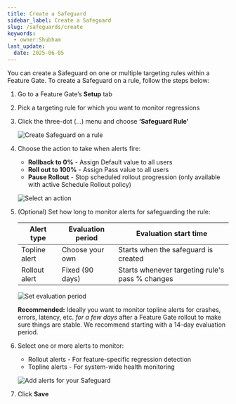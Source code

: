 ```yaml
---
title: Create a Safeguard
sidebar_label: Create a Safeguard
slug: /safeguards/create
keywords:
  - owner:Shubham
last_update:
  date: 2025-06-05
---
```


You can create a Safeguard on one or multiple targeting rules within a Feature Gate. To create a Safeguard on a rule, follow the steps below:

1. Go to a Feature Gate’s <b>Setup</b> tab

2. Pick a targeting rule for which you want to monitor regressions

3. Click the three-dot (...) menu and choose <b>‘Safeguard Rule’</b>

    ![Create Safeguard on a rule](/img/safeguards/create-safeguard.png)

4. Choose the action to take when alerts fire: 
    - <b>Rollback to 0%</b> - Assign Default value to all users  
    - <b>Roll out to 100%</b> - Assign Pass value to all users
    - <b>Pause Rollout</b> - Stop scheduled rollout progression (only available with active Schedule Rollout policy)

    ![Select an action](/img/safeguards/choose-safeguard-action.png)

5. (Optional) Set how long to monitor alerts for safeguarding the rule:

    | Alert type | Evaluation period | Evaluation start time|
    | --- | --- | --- |
    | Topline alert | Choose your own | Starts when the safeguard is created|
    | Rollout alert | Fixed (90 days) | Starts whenever targeting rule's pass % changes |
    
    ![Set evaluation period](/img/safeguards/evaluation-period.png)
     
    <b>Recommended:</b> Ideally you want to monitor topline alerts for crashes, errors, latency, etc. *for a few days* after a Feature Gate rollout to make sure things are stable. We recommend starting with a 14-day evaluation period.

6. Select one or more alerts to monitor:

    - Rollout alerts - For feature-specific regression detection
    - Topline alerts - For system-wide health monitoring

    ![Add alerts for your Safeguard](/img/safeguards/add-alerts.png)

7. Click <b>Save</b>